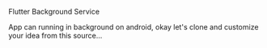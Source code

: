 Flutter Background Service

App can running in background on android, okay let's clone and customize your idea from this source...
